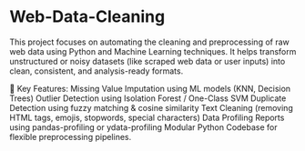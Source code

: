 # Web-Data-Cleaning

This project focuses on automating the cleaning and preprocessing of raw web data using Python and Machine Learning techniques. It helps transform unstructured or noisy datasets (like scraped web data or user inputs) into clean, consistent, and analysis-ready formats.

🚀 Key Features:
 Missing Value Imputation using ML models (KNN, Decision Trees)
 Outlier Detection using Isolation Forest / One-Class SVM
 Duplicate Detection using fuzzy matching & cosine similarity
 Text Cleaning (removing HTML tags, emojis, stopwords, special characters)
 Data Profiling Reports using pandas-profiling or ydata-profiling
 Modular Python Codebase for flexible preprocessing pipelines.

